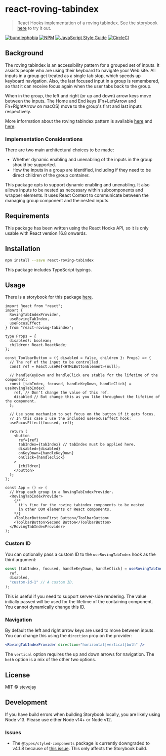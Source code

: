 # react-roving-tabindex

> React Hooks implementation of a roving tabindex. See the storybook [here](https://stevejay.github.io/react-roving-tabindex/) to try it out.

[![bundlephobia](https://img.shields.io/bundlephobia/minzip/react-roving-tabindex)](https://bundlephobia.com/result?p=react-roving-tabindex) [![NPM](https://img.shields.io/npm/v/react-roving-tabindex.svg)](https://www.npmjs.com/package/react-roving-tabindex) [![JavaScript Style Guide](https://img.shields.io/badge/code_style-standard-brightgreen.svg)](https://standardjs.com) [![CircleCI](https://img.shields.io/circleci/project/github/stevejay/react-roving-tabindex/master.svg)](https://circleci.com/gh/stevejay/react-roving-tabindex/tree/master)

## Background

The roving tabindex is an accessibility pattern for a grouped set of inputs. It assists people who are using their keyboard to navigate your Web site. All inputs in a group get treated as a single tab stop, which speeds up keyboard navigation. Also, the last focused input in a group is remembered, so that it can receive focus again when the user tabs back to the group.

When in the group, the left and right (or up and down) arrow keys move between the inputs. The Home and End keys (Fn+LeftArrow and Fn+RightArrow on macOS) move to the group's first and last inputs respectively.

More information about the roving tabindex pattern is available [here](https://www.stefanjudis.com/today-i-learned/roving-tabindex/) and [here](https://developer.mozilla.org/en-US/docs/Web/Accessibility/Keyboard-navigable_JavaScript_widgets#Managing_focus_inside_groups).

### Implementation Considerations

There are two main architectural choices to be made:

- Whether dynamic enabling and unenabling of the inputs in the group should be supported.
- How the inputs in a group are identified, including if they need to be direct children of the group container.

This package opts to support dynamic enabling and unenabling. It also allows inputs to be nested as necessary within subcomponents and wrapper elements. It uses React Context to communicate between the managing group component and the nested inputs.

## Requirements

This package has been written using the React Hooks API, so it is only usable with React version 16.8 onwards.

## Installation

```bash
npm install --save react-roving-tabindex
```

This package includes TypeScript typings.

## Usage

There is a storybook for this package [here](https://stevejay.github.io/react-roving-tabindex/).

```tsx
import React from "react";
import {
  RovingTabIndexProvider,
  useRovingTabIndex,
  useFocusEffect
} from "react-roving-tabindex";

type Props = {
  disabled?: boolean;
  children: React.ReactNode;
};

const ToolbarButton = ({ disabled = false, children }: Props) => {
  // The ref of the input to be controlled.
  const ref = React.useRef<HTMLButtonElement>(null);

  // handleKeyDown and handleClick are stable for the lifetime of the component:
  const [tabIndex, focused, handleKeyDown, handleClick] = useRovingTabIndex(
    ref, // Don't change the value of this ref.
    disabled // But change this as you like throughout the lifetime of the component.
  );

  // Use some mechanism to set focus on the button if it gets focus.
  // In this case I use the included useFocusEffect hook:
  useFocusEffect(focused, ref);

  return (
    <button
      ref={ref}
      tabIndex={tabIndex} // tabIndex must be applied here.
      disabled={disabled}
      onKeyDown={handleKeyDown}
      onClick={handleClick}
    >
      {children}
    </button>
  );
};

const App = () => (
  // Wrap each group in a RovingTabIndexProvider.
  <RovingTabIndexProvider>
    {/*
      it's fine for the roving tabindex components to be nested
      in other DOM elements or React components.
    */}
    <ToolbarButton>First Button</ToolbarButton>
    <ToolbarButton>Second Button</ToolbarButton>
  </RovingTabIndexProvider>
);
```

### Custom ID

You can optionally pass a custom ID to the `useRovingTabIndex` hook as the third argument:

```jsx
const [tabIndex, focused, handleKeyDown, handleClick] = useRovingTabIndex(
  ref,
  disabled,
  "custom-id-1" // A custom ID.
);
```

This is useful if you need to support server-side rendering. The value initially passed will be used for the lifetime of the containing component. You cannot dynamically change this ID.

### Navigation

By default the left and right arrow keys are used to move between inputs. You can change this using the `direction` prop on the provider:

```jsx
<RovingTabIndexProvider direction="horizontal|vertical|both" />
```

The `vertical` option requires the up and down arrows for navigation. The `both` option is a mix of the other two options.

## License

MIT © [stevejay](https://github.com/stevejay)

## Development

If you have build errors when building Storybook locally, you are likely using Node v13. Please use either Node v14+ or Node v12.

### Issues

- The `@types/styled-components` package is currently downgraded to v4.1.8 because of [this issue](https://github.com/DefinitelyTyped/DefinitelyTyped/issues/33311). This only affects the Storybook build.
